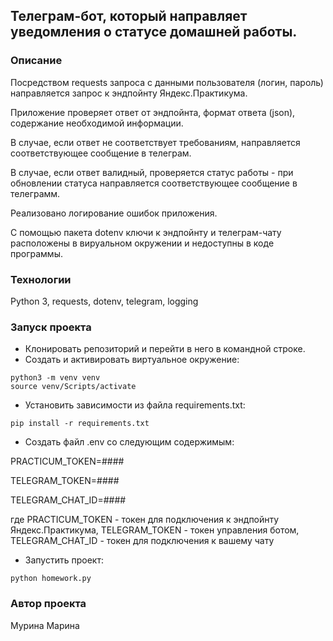 ## Телеграм-бот, который направляет уведомления о статусе домашней работы.

### Описание
Посредством requests запроса с данными пользователя (логин, пароль) направляется запрос к эндпойнту Яндекс.Практикума.

Приложение проверяет ответ от эндпойнта, формат ответа (json), содержание необходимой информации.

В случае, если ответ не соответствует требованиям, направляется соответствующее сообщение в телеграм.

В случае, если ответ валидный, проверяется статус работы - при обновлении статуса направляется соответствующее сообщение в телеграмм.

Реализовано логирование ошибок приложения.

С помощью пакета dotenv ключи к эндпойнту и телеграм-чату расположены в вируальном окружении и недоступны в коде программы.

### Технологии
Python 3, requests, dotenv, telegram, logging

### Запуск проекта
 - Клонировать репозиторий и перейти в него в командной строке.
 - Создать и активировать виртуальное окружение:
```
python3 -m venv venv
source venv/Scripts/activate
```
- Установить зависимости из файла requirements.txt:
```
pip install -r requirements.txt
```
 - Создать файл .env со следующим содержимым:

PRACTICUM_TOKEN=####

TELEGRAM_TOKEN=####

TELEGRAM_CHAT_ID=####

где PRACTICUM_TOKEN - токен для подключения к эндпойнту Яндекс.Практикума, TELEGRAM_TOKEN - токен управления ботом, TELEGRAM_CHAT_ID - токен для подключения к вашему чату

- Запустить проект:
```
python homework.py
```

### Автор проекта
Мурина Марина
